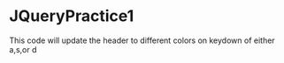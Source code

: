 # JQueryPractice1
This code will update the header to different colors on keydown of either a,s,or d
